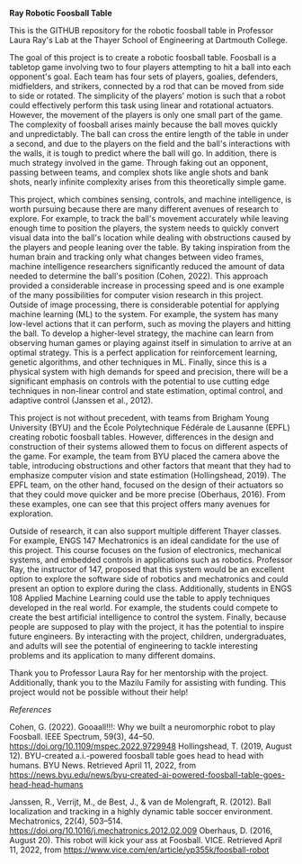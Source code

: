 **Ray Robotic Foosball Table**

This is the GITHUB repository for the robotic foosball table in Professor Laura Ray's Lab at the Thayer School of Engineering at Dartmouth College.

The goal of this project is to create a robotic foosball table. Foosball is a tabletop game involving two to four players attempting to hit a ball into each opponent's goal. Each team has four sets of players, goalies, defenders, midfielders, and strikers, connected by a rod that can be moved from side to side or rotated. The simplicity of the players' motion is such that a robot could effectively perform this task using linear and rotational actuators. However, the movement of the players is only one small part of the game. The complexity of foosball arises mainly because the ball moves quickly and unpredictably. The ball can cross the entire length of the table in under a second, and due to the players on the field and the ball's interactions with the walls, it is tough to predict where the ball will go. In addition, there is much strategy involved in the game. Through faking out an opponent, passing between teams, and complex shots like angle shots and bank shots, nearly infinite complexity arises from this theoretically simple game.

This project, which combines sensing, controls, and machine intelligence, is worth pursuing because there are many different avenues of research to explore. For example, to track the ball's movement accurately while leaving enough time to position the players, the system needs to quickly convert visual data into the ball's location while dealing with obstructions caused by the players and people leaning over the table. By taking inspiration from the human brain and tracking only what changes between video frames, machine intelligence researchers significantly reduced the amount of data needed to determine the ball's position (Cohen, 2022). This approach provided a considerable increase in processing speed and is one example of the many possibilities for computer vision research in this project. Outside of image processing, there is considerable potential for applying machine learning (ML) to the system. For example, the system has many low-level actions that it can perform, such as moving the players and hitting the ball. To develop a higher-level strategy, the machine can learn from observing human games or playing against itself in simulation to arrive at an optimal strategy. This is a perfect application for reinforcement learning, genetic algorithms, and other techniques in ML. Finally, since this is a physical system with high demands for speed and precision, there will be a significant emphasis on controls with the potential to use cutting edge techniques in non-linear control and state estimation, optimal control, and adaptive control (Janssen et al., 2012).

This project is not without precedent, with teams from Brigham Young University (BYU) and the École Polytechnique Fédérale de Lausanne (EPFL) creating robotic foosball tables. However, differences in the design and construction of their systems allowed them to focus on different aspects of the game. For example, the team from BYU placed the camera above the table, introducing obstructions and other factors that meant that they had to emphasize computer vision and state estimation (Hollingshead, 2019). The EPFL team, on the other hand, focused on the design of their actuators so that they could move quicker and be more precise (Oberhaus, 2016). From these examples, one can see that this project offers many avenues for exploration.

Outside of research, it can also support multiple different Thayer classes. For example, ENGS 147 Mechatronics is an ideal candidate for the use of this project. This course focuses on the fusion of electronics, mechanical systems, and embedded controls in applications such as robotics. Professor Ray, the instructor of 147, proposed that this system would be an excellent option to explore the software side of robotics and mechatronics and could present an option to explore during the class. Additionally, students in ENGS 108 Applied Machine Learning could use the table to apply techniques developed in the real world. For example, the students could compete to create the best artificial intelligence to control the system. Finally, because people are supposed to play with the project, it has the potential to inspire future engineers. By interacting with the project, children, undergraduates, and adults will see the potential of engineering to tackle interesting problems and its application to many different domains.

Thank you to Professor Laura Ray for her mentorship with the project.  Additionally, thank you to the Mazilu Family for assisting with funding.  This project would not be possible without their help!

*References*

Cohen, G. (2022). Gooaall!!!: Why we built a neuromorphic robot to play Foosball. IEEE Spectrum, 59(3), 44–50. https://doi.org/10.1109/mspec.2022.9729948
Hollingshead, T. (2019, August 12). BYU-created a.i.-powered foosball table goes head to head with humans. BYU News. Retrieved April 11, 2022, from https://news.byu.edu/news/byu-created-ai-powered-foosball-table-goes-head-head-humans

Janssen, R., Verrijt, M., de Best, J., & van de Molengraft, R. (2012). Ball localization and tracking in a highly dynamic table soccer environment. Mechatronics, 22(4), 503–514. https://doi.org/10.1016/j.mechatronics.2012.02.009 Oberhaus, D. (2016, August 20). This robot will kick your ass at Foosball. VICE. Retrieved April 11, 2022, from https://www.vice.com/en/article/yp355k/foosball-robot
